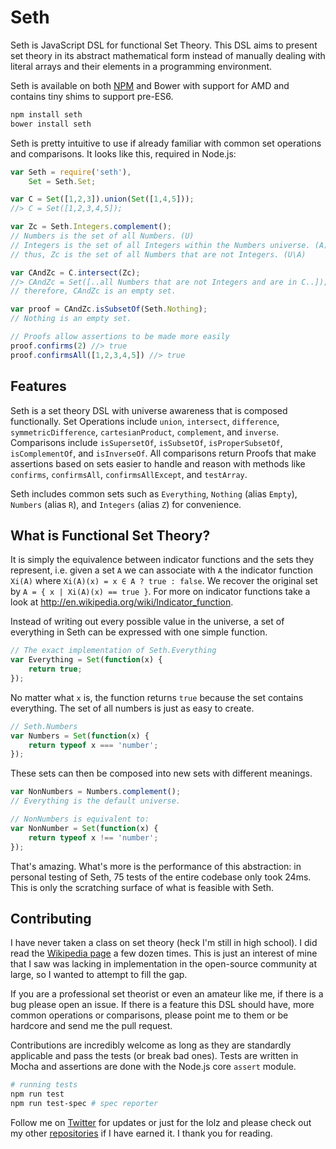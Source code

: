 Seth
====

Seth is JavaScript DSL for functional Set Theory. This DSL aims to present set theory in its abstract mathematical form instead of manually dealing with literal arrays and their elements in a programming environment.

Seth is available on both [NPM](https://www.npmjs.org/package/seth) and Bower with support for AMD and contains tiny shims to support pre-ES6.

```bash
npm install seth
bower install seth
``` 

Seth is pretty intuitive to use if already familiar with common set operations and comparisons. It looks like this, required in Node.js:

```javascript
var Seth = require('seth'),
	Set = Seth.Set;

var C = Set([1,2,3]).union(Set([1,4,5]));
//> C = Set([1,2,3,4,5]);

var Zc = Seth.Integers.complement();
// Numbers is the set of all Numbers. (U)
// Integers is the set of all Integers within the Numbers universe. (A)
// thus, Zc is the set of all Numbers that are not Integers. (U\A)

var CAndZc = C.intersect(Zc);
//> CAndZc = Set([..all Numbers that are not Integers and are in C..]);
// therefore, CAndZc is an empty set.

var proof = CAndZc.isSubsetOf(Seth.Nothing);
// Nothing is an empty set.

// Proofs allow assertions to be made more easily
proof.confirms(2) //> true
proof.confirmsAll([1,2,3,4,5]) //> true
```

## Features

Seth is a set theory DSL with universe awareness that is composed functionally. Set Operations include `union`, `intersect`, `difference`, `symmetricDifference`, `cartesianProduct`, `complement`, and `inverse`. Comparisons include `isSupersetOf`, `isSubsetOf`, `isProperSubsetOf`, `isComplementOf`, and `isInverseOf`. All comparisons return Proofs that make assertions based on sets easier to handle and reason with methods like `confirms`, `confirmsAll`, `confirmsAllExcept`, and `testArray`.

Seth includes common sets such as `Everything`, `Nothing` (alias `Empty`), `Numbers` (alias `R`), and `Integers` (alias `Z`) for convenience.

## What is Functional Set Theory?

It is simply the equivalence between indicator functions and the sets they represent, i.e. given a set `A` we can associate with `A` the indicator function `Xi(A)` where `Xi(A)(x) = x ∈ A ? true : false`. We recover the original set by `A = { x | Xi(A)(x) == true }`. For more on indicator functions take a look at http://en.wikipedia.org/wiki/Indicator_function.

Instead of writing out every possible value in the universe, a set of everything in Seth can be expressed with one simple function.

```javascript
// The exact implementation of Seth.Everything
var Everything = Set(function(x) {
	return true;	
});
```

No matter what `x` is, the function returns `true` because the set contains everything. The set of all numbers is just as easy to create.

```javascript
// Seth.Numbers
var Numbers = Set(function(x) {
	return typeof x === 'number';
});
```

These sets can then be composed into new sets with different meanings.

```javascript
var NonNumbers = Numbers.complement();
// Everything is the default universe.

// NonNumbers is equivalent to:
var NonNumber = Set(function(x) {
	return typeof x !== 'number';
});
```

That's amazing. What's more is the performance of this abstraction: in personal testing of Seth, 75 tests of the entire codebase only took 24ms. This is only the scratching surface of what is feasible with Seth. 

## Contributing

I have never taken a class on set theory (heck I'm still in high school). I did read the [Wikipedia page](http://en.wikipedia.org/wiki/Set_theory) a few dozen times. This is just an interest of mine that I saw was lacking in implementation in the open-source community at large, so I wanted to attempt to fill the gap.

If you are a professional set theorist or even an amateur like me, if there is a bug please open an issue. If there is a feature this DSL should have, more common operations or comparisons, please point me to them or be hardcore and send me the pull request.

Contributions are incredibly welcome as long as they are standardly applicable and pass the tests (or break bad ones). Tests are written in Mocha and assertions are done with the Node.js core `assert` module.

```bash
# running tests
npm run test
npm run test-spec # spec reporter
```

Follow me on [Twitter](https://twitter.com/compooter) for updates or just for the lolz and please check out my other [repositories](https://github.com/andrejewski) if I have earned it. I thank you for reading.
